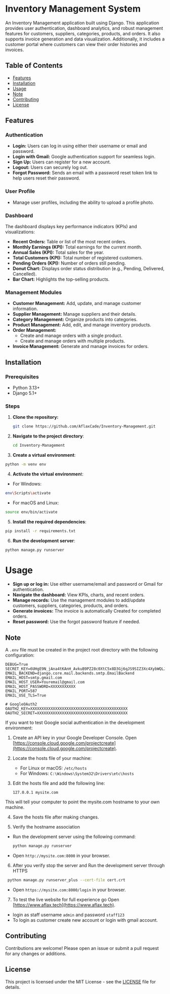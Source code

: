 # Inventory Management System

An Inventory Management application built using Django. This application provides user authentication, dashboard analytics, and robust management features for customers, suppliers, categories, products, and orders. It also supports invoice generation and data visualization. Additionally, it includes a customer portal where customers can view their order histories and invoices.

## Table of Contents
- [Features](#features)
- [Installation](#installation)
- [Usage](#usage)
- [Note](#note)
- [Contributing](#contributing)
- [License](#license)

## Features

### Authentication
- **Login:** Users can log in using either their username or email and password.
- **Login with Gmail:** Google authentication support for seamless login.
- **Sign Up:** Users can register for a new account.
- **Logout:** Users can securely log out.
- **Forgot Password:** Sends an email with a password reset token link to help users reset their password.

### User Profile
- Manage user profiles, including the ability to upload a profile photo.

### Dashboard
The dashboard displays key performance indicators (KPIs) and visualizations:
- **Recent Orders:** Table or list of the most recent orders.
- **Monthly Earnings (KPI):** Total earnings for the current month.
- **Annual Sales (KPI):** Total sales for the year.
- **Total Customers (KPI):** Total number of registered customers.
- **Pending Orders (KPI):** Number of orders still pending.
- **Donut Chart:** Displays order status distribution (e.g., Pending, Delivered, Cancelled).
- **Bar Chart:** Highlights the top-selling products.

### Management Modules
- **Customer Management:** Add, update, and manage customer information.
- **Supplier Management:** Manage suppliers and their details.
- **Category Management:** Organize products into categories.
- **Product Management:** Add, edit, and manage inventory products.
- **Order Management:**
  - Create and manage orders with a single product.
  - Create and manage orders with multiple products.
- **Invoice Management:** Generate and manage invoices for orders.

## Installation

### Prerequisites
- Python 3.13+
- Django 5.1+

### Steps
1. **Clone the repository:**

   ```bash
   git clone https://github.com/AflaxCade/Inventory-Management.git
   ```
   
2. **Navigate to the project directory**:

   ```bash
   cd Inventory-Management
   ```

3. **Create a virtual environment**:

```bash
python -m venv env
```

4. **Activate the virtual environmen**t:

- For Windows:

```bash
env\Scripts\activate
```

- For macOS and Linux:

```bash
source env/bin/activate
```

5. **Install the required dependencies**:

```bash
pip install -r requirements.txt
```

6. **Run the development server**:

```bash
python manage.py runserver
```

# Usage
- **Sign up or log in:** Use either username/email and password or Gmail for authentication.
- **Navigate the dashboard:** View KPIs, charts, and recent orders.
- **Manage records:** Use the management modules to add/update customers, suppliers, categories, products, and orders.
- **Generate invoices:** The invoice is automatically Created for completed orders.
- **Reset password:** Use the forgot password feature if needed.

## Note
A `.env` file must be created in the project root directory with the following configuration:

```env
DEBUG=True
SECRET_KEY=6UHgE9N_jAna4tKAnH_AvkuB9PZ28c0XtC5x8D3Gj6qJS9SIZ3Xc4XybWQLJyfNDuxw
EMAIL_BACKEND=django.core.mail.backends.smtp.EmailBackend
EMAIL_HOST=smtp.gmail.com
EMAIL_HOST_USER=Youremail@gmail.com
EMAIL_HOST_PASSWORD=XXXXXXXXXXX
EMAIL_PORT=587
EMAIL_USE_TLS=True

# GoogleOAuth2
OAUTH2_KEY=XXXXXXXXXXXXXXXXXXXXXXXXXXXXXXXXXXXXXXXXXXX
OAUTH2_SECRET=XXXXXXXXXXXXXXXXXXXXXXXXXXXXXXXXXXXXXXXX
```

If you want to test Google social authentication in the development environment:

1. Create an API key in your Google Developer Console. Open [https://console.cloud.google.com/projectcreate](https://console.cloud.google.com/projectcreate).

2. Locate the hosts file of your machine:
   - For Linux or macOS: `/etc/hosts`
   - For Windows: `C:\Windows\System32\Drivers\etc\hosts`

3. Edit the hosts file and add the following line:

   ```plaintext
   127.0.0.1 mysite.com
   ```
This will tell your computer to point the mysite.com hostname to your own machine.

4. Save the hosts file after making changes.

5. Verify the hostname association

  - Run the development server using the following command:
    ```bash
    python manage.py runserver
    ```
  - Open `http://mysite.com:8000` in your browser.

6. After you verify stop the server and Run the development server through HTTPS
  ```bash
   python manage.py runserver_plus --cert-file cert.crt
  ```

  - Open `https://mysite.com:8000/login` in your browser.

7. To test the live website for full experience go Open [https://www.aflax.tech](https://www.aflax.tech).

  - login as staff username `admin` and password `staff123`
  - To login as customer create new account or login with gmail account.

## Contributing

Contributions are welcome! Please open an issue or submit a pull request for any changes or additions.

## License

This project is licensed under the MIT License - see the [LICENSE](LICENSE) file for details.
